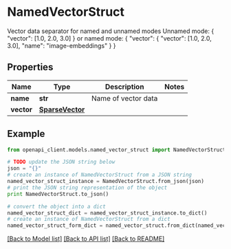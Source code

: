 # NamedVectorStruct

Vector data separator for named and unnamed modes Unnamed mode:  { \"vector\": [1.0, 2.0, 3.0] }  or named mode:  { \"vector\": { \"vector\": [1.0, 2.0, 3.0], \"name\": \"image-embeddings\" } }

## Properties
Name | Type | Description | Notes
------------ | ------------- | ------------- | -------------
**name** | **str** | Name of vector data | 
**vector** | [**SparseVector**](SparseVector.md) |  | 

## Example

```python
from openapi_client.models.named_vector_struct import NamedVectorStruct

# TODO update the JSON string below
json = "{}"
# create an instance of NamedVectorStruct from a JSON string
named_vector_struct_instance = NamedVectorStruct.from_json(json)
# print the JSON string representation of the object
print NamedVectorStruct.to_json()

# convert the object into a dict
named_vector_struct_dict = named_vector_struct_instance.to_dict()
# create an instance of NamedVectorStruct from a dict
named_vector_struct_form_dict = named_vector_struct.from_dict(named_vector_struct_dict)
```
[[Back to Model list]](../README.md#documentation-for-models) [[Back to API list]](../README.md#documentation-for-api-endpoints) [[Back to README]](../README.md)



